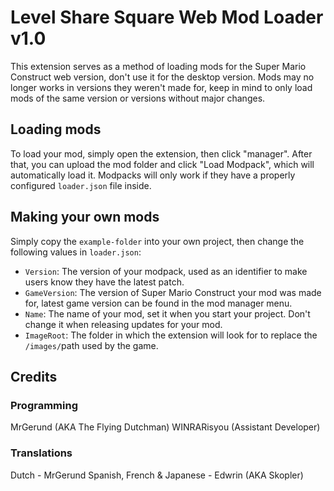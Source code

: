 # Level Share Square Web Mod Loader v1.0

This extension serves as a method of loading mods for the Super Mario Construct web version, don't use it for the desktop version.
Mods may no longer works in versions they weren't made for, keep in mind to only load mods of the same version or versions without major changes.

## Loading mods

To load your mod, simply open the extension, then click "manager". After that, you can upload the mod folder and click "Load Modpack", which will automatically load it. Modpacks will only work if they have a properly configured `loader.json` file inside.

## Making your own mods

Simply copy the `example-folder` into your own project, then change the following values in `loader.json`:
- `Version`: The version of your modpack, used as an identifier to make users know they have the latest patch.
- `GameVersion`: The version of Super Mario Construct your mod was made for, latest game version can be found in the mod manager menu.
- `Name`: The name of your mod, set it when you start your project. Don't change it when releasing updates for your mod.
- `ImageRoot`: The folder in which the extension will look for to replace the `/images/`path used by the game.

## Credits
### Programming
MrGerund (AKA The Flying Dutchman)
WINRARisyou (Assistant Developer)

### Translations
Dutch - MrGerund
Spanish, French & Japanese - Edwrin (AKA Skopler)
